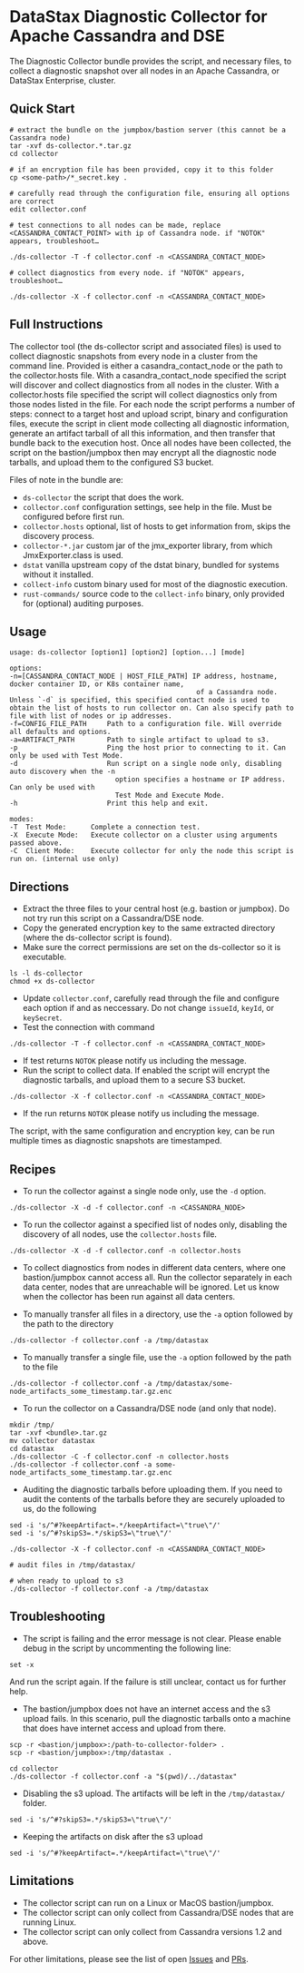 DataStax Diagnostic Collector for Apache Cassandra and DSE
==========================================================

The Diagnostic Collector bundle provides the script, and necessary files, to collect a diagnostic snapshot over all nodes in an Apache Cassandra, or DataStax Enterprise, cluster.

Quick Start
-----------

```
# extract the bundle on the jumpbox/bastion server (this cannot be a Cassandra node)
tar -xvf ds-collector.*.tar.gz
cd collector

# if an encryption file has been provided, copy it to this folder
cp <some-path>/*_secret.key .

# carefully read through the configuration file, ensuring all options are correct
edit collector.conf

# test connections to all nodes can be made, replace <CASSANDRA_CONTACT_POINT> with ip of Cassandra node. if "NOTOK" appears, troubleshoot…

./ds-collector -T -f collector.conf -n <CASSANDRA_CONTACT_NODE>

# collect diagnostics from every node. if "NOTOK" appears, troubleshoot…

./ds-collector -X -f collector.conf -n <CASSANDRA_CONTACT_NODE>
```


Full Instructions
-----------------

The collector tool (the ds-collector script and associated files) is used to collect diagnostic snapshots from every node in a cluster from the command line. Provided is either a casandra_contact_node or the path to the collector.hosts file. With a casandra_contact_node specified the script will discover and collect diagnostics from all nodes in the cluster. With a collector.hosts file specified the script will collect diagnostics only from those nodes listed in the file. For each node the script performs a number of steps: connect to a target host and upload script, binary and configuration files, execute the script in client mode collecting all diagnostic information, generate an artifact tarball of all this information, and then transfer that bundle back to the execution host. Once all nodes have been collected, the script on the bastion/jumpbox then may encrypt all the diagnostic node tarballs, and upload them to the configured S3 bucket.

Files of note in the bundle are:

* `ds-collector` the script that does the work.
* `collector.conf` configuration settings, see help in the file. Must be configured before first run.
* `collector.hosts` optional, list of hosts to get information from, skips the discovery process.
* `collector-*.jar` custom jar of the jmx_exporter library, from which JmxExporter.class is used.
* `dstat` vanilla upstream copy of the dstat binary, bundled for systems without it installed.
* `collect-info` custom binary used for most of the diagnostic execution.
* `rust-commands/` source code to the `collect-info` binary, only provided for (optional) auditing purposes.


Usage
-----

```
usage: ds-collector [option1] [option2] [option...] [mode]

options:
-n=[CASSANDRA_CONTACT_NODE | HOST_FILE_PATH] IP address, hostname, docker container ID, or K8s container name,
                                              of a Cassandra node. Unless `-d` is specified, this specified contact node is used to obtain the list of hosts to run collector on. Can also specify path to file with list of nodes or ip addresses.
-f=CONFIG_FILE_PATH     Path to a configuration file. Will override all defaults and options.
-a=ARTIFACT_PATH        Path to single artifact to upload to s3.
-p                      Ping the host prior to connecting to it. Can only be used with Test Mode.
-d                      Run script on a single node only, disabling auto discovery when the -n
                          option specifies a hostname or IP address. Can only be used with
                          Test Mode and Execute Mode.
-h                      Print this help and exit.

modes:
-T  Test Mode:      Complete a connection test.
-X  Execute Mode:   Execute collector on a cluster using arguments passed above.
-C  Client Mode:    Execute collector for only the node this script is run on. (internal use only)
```

Directions
----------

* Extract the three files to your central host (e.g. bastion or jumpbox). Do not try run this script on a Cassandra/DSE node.
* Copy the generated encryption key to the same extracted directory (where the ds-collector script is found).
* Make sure the correct permissions are set on the ds-collector so it is executable.
```
ls -l ds-collector
chmod +x ds-collector
```
* Update `collector.conf`, carefully read through the file and configure each option if and as neccessary. Do not change `issueId`, `keyId`, or `keySecret`.
* Test the connection with command
```
./ds-collector -T -f collector.conf -n <CASSANDRA_CONTACT_NODE>
```
* If test returns `NOTOK` please notify us including the message.
* Run the script to collect data. If enabled the script will encrypt the diagnostic tarballs, and upload them to a secure S3 bucket.
```
./ds-collector -X -f collector.conf -n <CASSANDRA_CONTACT_NODE>
```
* If the run returns `NOTOK` please notify us including the message.


The script, with the same configuration and encryption key, can be run multiple times as diagnostic snapshots are timestamped.

Recipes
-------

* To run the collector against a single node only, use the `-d` option.
```
./ds-collector -X -d -f collector.conf -n <CASSANDRA_NODE>
```

* To run the collector against a specified list of nodes only, disabling the discovery of all nodes, use the `collector.hosts` file.
```
./ds-collector -X -d -f collector.conf -n collector.hosts
```

* To collect diagnostics from nodes in different data centers, where one bastion/jumpbox cannot access all. Run the collector separately in each data center, nodes that are unreachable will be ignored. Let us know when the collector has been run against all data centers.

* To manually transfer all files in a directory, use the `-a` option followed by the path to the directory
```
./ds-collector -f collector.conf -a /tmp/datastax
```

* To manually transfer a single file, use the `-a` option followed by the path to the file
```
./ds-collector -f collector.conf -a /tmp/datastax/some-node_artifacts_some_timestamp.tar.gz.enc
```

* To run the collector on a Cassandra/DSE node (and only that node).
```
mkdir /tmp/
tar -xvf <bundle>.tar.gz
mv collector datastax
cd datastax
./ds-collector -C -f collector.conf -n collector.hosts
./ds-collector -f collector.conf -a some-node_artifacts_some_timestamp.tar.gz.enc
```

* Auditing the diagnostic tarballs before uploading them. If you need to audit the contents of the tarballs before they are securely uploaded to us, do the following
```
sed -i 's/^#?keepArtifact=.*/keepArtifact=\"true\"/'
sed -i 's/^#?skipS3=.*/skipS3=\"true\"/'

./ds-collector -X -f collector.conf -n <CASSANDRA_CONTACT_NODE>

# audit files in /tmp/datastax/

# when ready to upload to s3
./ds-collector -f collector.conf -a /tmp/datastax
```

Troubleshooting
---------------

* The script is failing and the error message is not clear. Please enable debug in the script by uncommenting the following line:
```
set -x
```
And run the script again. If the failure is still unclear, contact us for further help.

* The bastion/jumpbox does not have an internet access and the s3 upload fails. In this scenario, pull the diagnostic tarballs onto a machine that does have internet access and upload from there.
```
scp -r <bastion/jumpbox>:/path-to-collector-folder> .
scp -r <bastion/jumpbox>:/tmp/datastax .

cd collector
./ds-collector -f collector.conf -a "$(pwd)/../datastax"
```

* Disabling the s3 upload. The artifacts will be left in the `/tmp/datastax/` folder.
```
sed -i 's/^#?skipS3=.*/skipS3=\"true\"/'
```

* Keeping the artifacts on disk after the s3 upload
```
sed -i 's/^#?keepArtifact=.*/keepArtifact=\"true\"/'
```


Limitations
-----------

* The collector script can run on a Linux or MacOS bastion/jumpbox.
* The collector script can only collect from Cassandra/DSE nodes that are running Linux.
* The collector script can only collect from Cassandra versions 1.2 and above.

For other limitations, please see the list of open [Issues](https://github.com/datastax/diagnostic-collection/issues) and [PRs](https://github.com/datastax/diagnostic-collection/pulls).